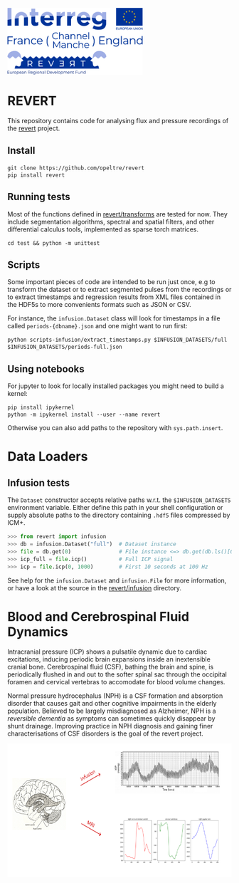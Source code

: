 [revert]: http://revertproject.org 

<img alt="Reversible dementia" height="150px"
    src="img/revert-logo.png"> 

# REVERT

This repository contains code for analysing flux and pressure recordings of
the [revert][revert] project.

## Install

```
git clone https://github.com/opeltre/revert
pip install revert
```

## Running tests

Most of the functions defined in [revert/transforms](revert/transforms) are tested for now. 
They include segmentation algorithms, spectral and spatial filters, and other differential calculus tools, implemented as sparse torch matrices. 

```
cd test && python -m unittest
```

## Scripts 

Some important pieces of code are intended to be run just once, e.g to transform the dataset or to extract segmented pulses from the recordings or to extract timestamps and regression results from XML files contained in the HDF5s to more convenients formats such as JSON or CSV. 

For instance, the `infusion.Dataset` class will look for timestamps in a file called `periods-{dbname}.json` and one might want to run first:
```
python scripts-infusion/extract_timestamps.py $INFUSION_DATASETS/full $INFUSION_DATASETS/periods-full.json
```

## Using notebooks

For jupyter to look for locally installed packages you might need to 
build a kernel:

```
pip install ipykernel
python -m ipykernel install --user --name revert
```
Otherwise you can also add paths to the repository with `sys.path.insert`. 

# Data Loaders 

## Infusion tests

The `Dataset` constructor accepts relative paths w.r.t. the `$INFUSION_DATASETS` environment variable. 
Either define this path in your shell configuration or supply absolute paths to the directory containing `.hdf5` files 
compressed by ICM+. 

```py 
>>> from revert import infusion
>>> db = infusion.Dataset("full")  # Dataset instance
>>> file = db.get(0)               # File instance <=> db.get(db.ls()[0])
>>> icp_full = file.icp()          # Full ICP signal
>>> icp = file.icp(0, 1000)        # First 10 seconds at 100 Hz
```
See help for the `infusion.Dataset` and `infusion.File` for more information, or have a look at the source in the [revert/infusion](revert/infusion) directory.

# Blood and Cerebrospinal Fluid Dynamics

Intracranial pressure (ICP) shows a pulsatile dynamic due
to cardiac excitations, inducing periodic brain expansions 
inside an inextensible cranial bone. Cerebrospinal fluid (CSF), 
bathing the brain and spine, is periodically flushed in and out
to the softer spinal sac through the occipital 
foramen and cervical vertebras 
to accomodate for blood volume changes. 

Normal pressure hydrocephalus (NPH) is a CSF formation and absorption 
disorder that causes gait and other cognitive impairments in the 
elderly population. Believed to be largely misdiagnosed as Alzheimer, 
NPH is a _reversible dementia_ as symptoms can sometimes
quickly disappear by shunt drainage. Improving practice in NPH diagnosis 
and gaining finer characterisations of CSF disorders is the goal of the 
revert project. 

<img alt="brain PCMRI and infusion exams" height="300px"
    src="img/infusionPCMRI.png"> 
